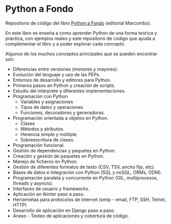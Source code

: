 # Python a Fondo

Repositorio de código del libro [Python a Fondo](https://elpythonista.com/python-a-fondo) (editorial Marcombo).

En este libro es enseña a como aprender Python de una forma teórica y
práctica, con ejemplos reales y este repositorio de código que ayuda a
complementar el libro y a poder explorar cada concepto.

Algunos de los muchos conceptos principales que se pueden encontrar son:
* Diferencias entre versiones (menores y mayores).
* Evolución del lenguaje y uso de las PEPs.
* Entornos de desarrollo y editores para Python.
* Primeros pasos en Python y creación de scripts.
* Estudio del intérprete y diferentes implementaciones.
* Programación con Python
  *  Variables y asignaciones
  *  Tipos de datos y operaciones
  *  Funciones, decoradores y generadoras.
* Programación orientada a objetos en Python.
  * Clases
  * Métodos y atributos.
  * Herencia simple y múltiple.
  * Sobreescritura de clases.
* Programación funcional.
* Gestión de dependencias y paquetes en Python.
* Creación y gestión de paquetes en Python.
* Manejo de ficheros en Python.
* Gestión de diferentes formatos de texto (CSV, TSV, ancho fijo, etc).
* Bases de datos e integración con Python (SQL y noSQL, ORMs, ODM).
* Programación paralela y concurrente en Python (GIL, multiprocesos, threads y asyncio).
* Interfaces de usuario y frameworks.
* Aplicación en tkinter paso a paso.
* Herramietas para protocolos de internet (smtp - email, FTP, SSH, Telnet, HTTP)
* Desarrollo de aplicación en Django paso a paso.
* Anexo - Testeo de aplicaciones y cobertura de código.

